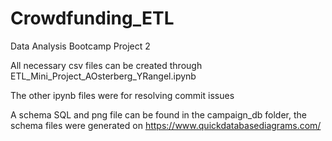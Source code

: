 # Crowdfunding_ETL
Data Analysis Bootcamp Project 2

All necessary csv files can be created through ETL_Mini_Project_AOsterberg_YRangel.ipynb 

The other ipynb files were for resolving commit issues

A schema SQL and png file can be found in the campaign_db folder, the schema files were generated on 
https://www.quickdatabasediagrams.com/
